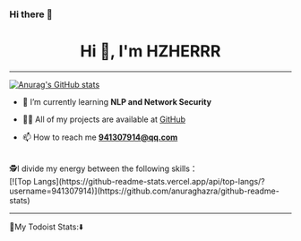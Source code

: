 ### Hi there 👋

<!--
**941307914/941307914** is a ✨ _special_ ✨ repository because its `README.md` (this file) appears on your GitHub profile.

[![Anurag's GitHub stats](https://github-readme-stats.vercel.app/api?username=anuraghazra&count_private=true&show_icons=true&theme=vue-dark)](https://github.com/anuraghazra/github-readme-stats)

[![Readme Card](https://github-readme-stats.vercel.app/api/pin/?username=anuraghazra&repo=github-readme-stats)](https://github.com/anuraghazra/github-readme-stats)

[![Top Langs](https://github-readme-stats.vercel.app/api/top-langs/?username=anuraghazra)](https://github.com/anuraghazra/github-readme-stats)

Here are some ideas to get you started:

- 🔭 I’m currently working on ...
- 🌱 I’m currently learning ...
- 👯 I’m looking to collaborate on ...
- 🤔 I’m looking for help with ...
- 💬 Ask me about ...
- 📫 How to reach me: ...
- 😄 Pronouns: ...
- ⚡ Fun fact: ...
-->


<h1 align="center">Hi 👋, I'm HZHERRR</h1>

---
[![Anurag's GitHub stats](https://github-readme-stats.vercel.app/api?username=941307914&count_private=true&show_icons=true&theme=vue-dark)](https://github.com/anuraghazra/github-readme-stats)


- 🌱 I’m currently learning **NLP and Network Security**

- 👨‍💻 All of my projects are available at [GitHub](https://github.com/941307914)

- 📫 How to reach me **941307914@qq.com**

<br>
🕵️I divide my energy between the following skills：
<br>
[![Top Langs](https://github-readme-stats.vercel.app/api/top-langs/?username=941307914)](https://github.com/anuraghazra/github-readme-stats)

---
🎉My Todoist Stats:⬇️
